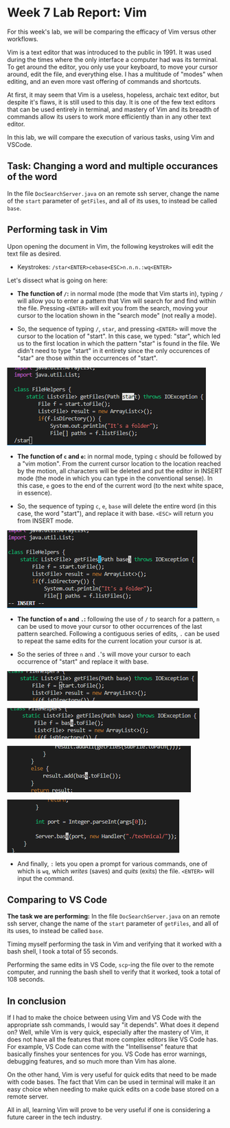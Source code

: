 # Week 7 Lab Report: Vim

For this week's lab, we will be comparing the efficacy of Vim versus other workflows.

Vim is a text editor that was introduced to the public in 1991. It was used during the times where the only interface a computer had was its terminal. To get around the editor, you only use your keyboard, to move your cursor around, edit the file, and everything else. I has a multitude of "modes" when editing, and an even more vast offering of commands and shortcuts.

At first, it may seem that Vim is a useless, hopeless, archaic text editor, but despite it's flaws, it is still used to this day. It is one of the few text editors that can be used entirely in terminal, and mastery of Vim and its breadth of commands allow its users to work more efficiently than in any other text editor.

In this lab, we will compare the execution of various tasks, using Vim and VSCode.

## Task: Changing a word and multiple occurances of the word

In the file `DocSearchServer.java` on an remote ssh server, change the name of the `start` parameter of `getFiles`, and all of its uses, to instead be called `base`.

## Performing task in Vim

Upon opening the document in Vim, the following keystrokes will edit the text file as desired.

* Keystrokes: `/star<ENTER>cebase<ESC>n.n.n.:wq<ENTER>`

Let's dissect what is going on here:

* **The function of `/`:** in normal mode (the mode that Vim starts in), typing `/` will allow you to enter a pattern that Vim will search for and find within the file. Pressing `<ENTER>` will exit you from the search, moving your cursor to the location shown in the "search mode" (not really a mode). 

* So, the sequence of typing `/`, `star`, and pressing `<ENTER>` will move the cursor to the location of "start". In this case, we typed: "star", which led us to the first location in which the pattern "star" is found in the file. We didn't need to type "start" in it entirety since the only occurences of "star" are those within the occurrences of "start". 

![Image](/vimslashsearch.png)

* **The function of `c` and `e`:** in normal mode, typing `c` should be followed by a "vim motion". From the current cursor location to the location reached by the motion, all characters will be deleted and put the editor in INSERT mode (the mode in which you can type in the conventional sense). In this case, `e` goes to the end of the current word (to the next white space, in essence).

* So, the sequence of typing `c`, `e`, `base` will delete the entire word (in this case, the word "start"), and replace it with base. `<ESC>` will return you from INSERT mode. 

![Image](/vimReplaceWord.png)

* **The function of `n` and `.`:** following the use of `/` to search for a pattern, `n` can be used to move your cursor to other occurrences of the last pattern searched. Following a contiguous series of edits, `.` can be used to repeat the same edits for the current location your cursor is at.

* So the series of three `n` and `.`'s will move your cursor to each occurrence of "start" and replace it with base.

![Image](/vimNDot1.png)

![Image](/vimNDot2.png)

![Image](/vimNDot3.png)

![Image](/vimNDot4.png)

* And finally, `:` lets you open a prompt for various commands, one of which is `wq`, which *writes* (saves) and *quits* (exits) the file. `<ENTER>` will input the command.

## Comparing to VS Code

**The task we are performing:** In the file `DocSearchServer.java` on an remote ssh server, change the name of the `start` parameter of `getFiles`, and all of its uses, to instead be called `base`.

Timing myself performing the task in Vim and verifying that it worked with a bash shell, I took a total of 55 seconds.

Performing the same edits in VS Code, `scp`-ing the file over to the remote computer, and running the bash shell to verify that it worked, took a total of 108 seconds.

## In conclusion

If I had to make the choice between using Vim and VS Code with the appropriate ssh commands, I would say "it depends". What does it depend on? Well, while Vim is very quick, especially after the mastery of Vim, it does not have all the features that more complex editors like VS Code has. For example, VS Code can come with the "Intellisense" feature that basically finshes your sentences for you. VS Code has error warnings, debugging features, and so much more than Vim has alone. 

On the other hand, Vim is very useful for quick edits that need to be made with code bases. The fact that Vim can be used in terminal will make it an easy choice when needing to make quick edits on a code base stored on a remote server.

All in all, learning Vim will prove to be very useful if one is considering a future career in the tech industry.